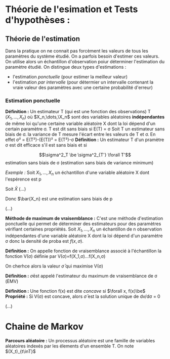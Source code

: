# Théorie de l'esimation et Tests d'hypothèses :

## Théorie de l'estimation

Dans la pratique on ne connait pas forcèment les valeurs de tous les paramètres du système étudié. On a parfois besoin d'estimer ces valeurs.
On utilise alors un échantillon d'observation poiur déterminer l'estimation du paramètre étudié.
On distingue deux types d'estimations : 
- l'estimation *ponctuelle* (pour estimer la meilleur valeur)
- l'estimation *par intervalle* (pour détermier un intervalle contenant la vraie valeur des paramètres avec une certaine probabilité d'erreur)

### Estimation ponctuelle 

**Définition :** Un estimateur T (qui est une fonction des observations) T ($X_1,\dots,X_n$) où $X_n,\dots,\X_n$ sont des variables aléatoires **indépendantes** de même loi qu'une certaine variable aléatoire X dont la loi dépend d'un certain paramètre σ.
T est dit sans biais si E(T) = σ
Soit T un estimateur sans biais de σ. la variance de T mesure l'écart entre les valeurs de T et σ. En effet σ² = E(T²)-(E(T))² = E(T²)-σ
**Définition :** Un estimateur T d'un pramètre σ est dit efficace s'il est sans biais et si 

$$\sigma^2_T \be \sigma^2_{T'} \forall T'$$ estimation sans biais de σ (estimation sans biais de variance minimum)

*Exemple :* Soit $X_1,\dots,X_n$ un échantillon d'une variable aléatoire X dont l'espérence est p

Soit $\bar{X}$ (...) 

Donc $\bar{X_n} est une estimation sans biais de p

(...)

**Méthode de maximum de vraisemblance :** C'est une méthode d'estimation ponctuelle qui permet de déterminer des estimateurs pour des paramètres vérifiant certaines propriétés. Soit $X_1,\dots,X_n$ un échantillon de n observation indépendantes d'une variable aléatoire X dont la loi dépend d'un paramètre σ donc la densité de proba est $f(x,\sigma)$.

**Définition :** On appelle fonction de vraisemblance associé à l'échantillon la fonction V(σ) définie par V(σ)=f(X_1,σ)...f(X_n,σ)

On cherhce alors la valeur $\bar{\sigma}$ qui maximise V(σ)

**Définition :** $\bar{\sigma}$est appelé l'estimateur du maximum de vraisemblance de σ (EMV)

**Définition :** Une fonction f(x) est dite *concave* si $\forall x, f(x)\be$
**Propriété :** Si V(σ) est concave, alors $\bar{\sigma}$ est la solution unique de dv/dσ = 0

(...)

# Chaine de Markov

**Parcours aléatoire :** Un processus aléatoire est une famille de variables aléatoires indexés par les élements d'un ensemble T. On note $(X_t)_{t\inT}$

